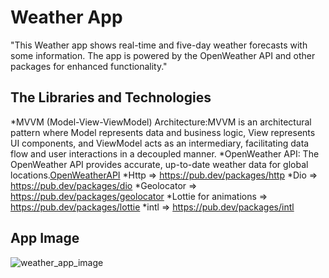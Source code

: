 # Weather App 

"This Weather app shows real-time and five-day weather forecasts with some information. The app is powered by the OpenWeather API and other packages for enhanced functionality."

## The Libraries and Technologies
*MVVM (Model-View-ViewModel) Architecture:MVVM is an architectural pattern where Model represents data and business logic, View represents UI components, and ViewModel acts as an intermediary, facilitating data flow and user interactions in a decoupled manner.
*OpenWeather API: The OpenWeather API provides accurate, up-to-date weather data for global locations.[OpenWeatherAPI](https://openweathermap.org/current)
*Http => https://pub.dev/packages/http
*Dio => https://pub.dev/packages/dio
*Geolocator => https://pub.dev/packages/geolocator
*Lottie for animations => https://pub.dev/packages/lottie
*intl => https://pub.dev/packages/intl

## App Image
![weather_app_image](https://github.com/berkeyilmaz1/flutter_weather_app/assets/115240560/37c90424-9b42-4da7-b7d2-c78a920b56a2)
